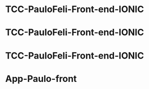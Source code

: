 # TCC-PauloFeli-Front-end-IONIC
# TCC-PauloFeli-Front-end-IONIC
# TCC-PauloFeli-Front-end-IONIC
# App-Paulo-front

